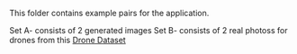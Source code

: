 This folder contains example pairs for the application.

Set A- consists of 2 generated images
Set B- consists of 2 real photoss for drones from this [Drone Dataset](https://www.kaggle.com/datasets/hussein1234/drone-uav-bird)
